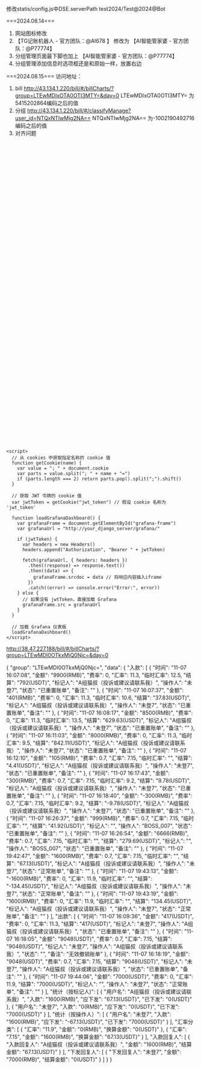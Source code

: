 




修改statis/config.js中DSE.serverPath
test2024/Test@2024@Bot

===2024.08.14===
1. 网站图标修改
2. 【TG记账机器人 - 官方团队：@AI678 】 修改为 【AI智能管家婆 - 官方团队：@P77774】
3.  分组管理页面最下脚也加上 【AI智能管家婆 - 官方团队：@P77774】
4.  分组管理添加信息时选项框还是和原始一样，放置右边



===2024.08.15===
访问地址：
1. bill   http://43.134.1.220/bill/#/billCharts/?group=LTEwMDIxOTA0OTI3MTY=&day=0
   LTEwMDIxOTA0OTI3MTY= 为5415202864编码之后的值
2. 分组  http://43.134.1.220/bill/#/classifyManage?user_id=NTQxNTIwMjg2NA==
   NTQxNTIwMjg2NA==   为-1002190492716编码之后的值
3. 对齐问题   


<!DOCTYPE html>
<html lang="en">
  <head>
    <meta charset="UTF-8" />
    <meta name="viewport" content="width=device-width, initial-scale=1.0" />
    <title>Grafana Dashboard</title>
  </head>
  <body>
    <iframe id="grafana-frame" src="" width="100%" height="800" frameborder="0"></iframe>

    <script>
      // 从 cookies 中获取指定名称的 cookie 值
      function getCookie(name) {
        var value = "; " + document.cookie
        var parts = value.split("; " + name + "=")
        if (parts.length === 2) return parts.pop().split(";").shift()
      }

      // 获取 JWT 令牌的 cookie 值
      var jwtToken = getCookie("jwt_token") // 假设 cookie 名称为 'jwt_token'

      function loadGrafanaDashboard() {
        var grafanaFrame = document.getElementById("grafana-frame")
        var grafanaUrl = "http://your_django_server/grafana/"

        if (jwtToken) {
          var headers = new Headers()
          headers.append("Authorization", "Bearer " + jwtToken)

          fetch(grafanaUrl, { headers: headers })
            .then((response) => response.text())
            .then((data) => {
              grafanaFrame.srcdoc = data // 将响应内容插入iframe
            })
            .catch((error) => console.error("Error:", error))
        } else {
          // 如果没有 jwtToken，直接加载 Grafana
          grafanaFrame.src = grafanaUrl
        }
      }

      // 加载 Grafana 仪表板
      loadGrafanaDashboard()
    </script>
  </body>
</html>


http://38.47.227.188/bill/#/billCharts/?group=LTEwMDI0OTkxMjQ0Njc=&day=0



{
    "group": "LTEwMDI0OTkxMjQ0Njc=",
    "data": {
        "入款": [
            {
                "时间": "11-07 16:07:08",
                "金额": "9900(RMB)",
                "费率": 0,
                "汇率": 11.3,
                "临时汇率": 12.5,
                "结算": "792(USDT)",
                "标记人": "A组猫叔（投诉或建议请联系我）",
                "操作人": "未登7",
                "状态": "已重置账单",
                "备注": ""
            },
            {
                "时间": "11-07 16:07:37",
                "金额": "401(RMB)",
                "费率": 0,
                "汇率": 11.3,
                "临时汇率": 10.6,
                "结算": "37.83(USDT)",
                "标记人": "A组猫叔（投诉或建议请联系我）",
                "操作人": "未登7",
                "状态": "已重置账单",
                "备注": ""
            },
            {
                "时间": "11-07 16:08:17",
                "金额": "8500(RMB)",
                "费率": 0,
                "汇率": 11.3,
                "临时汇率": 13.5,
                "结算": "629.63(USDT)",
                "标记人": "A组猫叔（投诉或建议请联系我）",
                "操作人": "未登7",
                "状态": "已重置账单",
                "备注": ""
            },
            {
                "时间": "11-07 16:11:03",
                "金额": "8000(RMB)",
                "费率": 0,
                "汇率": 11.3,
                "临时汇率": 9.5,
                "结算": "842.11(USDT)",
                "标记人": "A组猫叔（投诉或建议请联系我）",
                "操作人": "未登7",
                "状态": "已重置账单",
                "备注": ""
            },
            {
                "时间": "11-07 16:12:10",
                "金额": "105(RMB)",
                "费率": 0.7,
                "汇率": 7.15,
                "临时汇率": "",
                "结算": "4.41(USDT)",
                "标记人": "A组猫叔（投诉或建议请联系我）",
                "操作人": "未登7",
                "状态": "已重置账单",
                "备注": ""
            },
            {
                "时间": "11-07 16:17:43",
                "金额": "300(RMB)",
                "费率": 0.7,
                "汇率": 7.15,
                "临时汇率": 9.2,
                "结算": "9.78(USDT)",
                "标记人": "A组猫叔（投诉或建议请联系我）",
                "操作人": "未登7",
                "状态": "已重置账单",
                "备注": ""
            },
            {
                "时间": "11-07 16:18:40",
                "金额": "-300(RMB)",
                "费率": 0.7,
                "汇率": 7.15,
                "临时汇率": 9.2,
                "结算": "-9.78(USDT)",
                "标记人": "A组猫叔（投诉或建议请联系我）",
                "操作人": "未登7",
                "状态": "已重置账单",
                "备注": ""
            },
            {
                "时间": "11-07 16:26:37",
                "金额": "999(RMB)",
                "费率": 0.7,
                "汇率": 7.15,
                "临时汇率": "",
                "结算": "41.92(USDT)",
                "标记人": "",
                "操作人": "BOSS_007",
                "状态": "已重置账单",
                "备注": ""
            },
            {
                "时间": "11-07 16:26:54",
                "金额": "6666(RMB)",
                "费率": 0.7,
                "汇率": 7.15,
                "临时汇率": "",
                "结算": "279.69(USDT)",
                "标记人": "",
                "操作人": "BOSS_007",
                "状态": "已重置账单",
                "备注": ""
            },
            {
                "时间": "11-07 19:42:47",
                "金额": "1600(RMB)",
                "费率": 0.7,
                "汇率": 7.15,
                "临时汇率": "",
                "结算": "67.13(USDT)",
                "标记人": "A组猫叔（投诉或建议请联系我）",
                "操作人": "未登7",
                "状态": "正常账单",
                "备注": ""
            },
            {
                "时间": "11-07 19:43:13",
                "金额": "-1600(RMB)",
                "费率": 0,
                "汇率": 11.9,
                "临时汇率": "",
                "结算": "-134.45(USDT)",
                "标记人": "A组猫叔（投诉或建议请联系我）",
                "操作人": "未登7",
                "状态": "正常账单",
                "备注": ""
            },
            {
                "时间": "11-07 19:43:19",
                "金额": "1600(RMB)",
                "费率": 0,
                "汇率": 11.9,
                "临时汇率": "",
                "结算": "134.45(USDT)",
                "标记人": "A组猫叔（投诉或建议请联系我）",
                "操作人": "未登7",
                "状态": "正常账单",
                "备注": ""
            }
        ],
        "出款": [
            {
                "时间": "11-07 16:09:36",
                "金额": "417(USDT)",
                "费率": 0,
                "汇率": 11.3,
                "结算": "417(USDT)",
                "标记人": "未登7",
                "操作人": "A组猫叔（投诉或建议请联系我）",
                "状态": "已重置账单",
                "备注": ""
            },
            {
                "时间": "11-07 16:18:05",
                "金额": "9048(USDT)",
                "费率": 0.7,
                "汇率": 7.15,
                "结算": "9048(USDT)",
                "标记人": "未登7",
                "操作人": "A组猫叔（投诉或建议请联系我）",
                "状态": "",
                "备注": "无效撤销账单"
            },
            {
                "时间": "11-07 16:18:19",
                "金额": "9048(USDT)",
                "费率": 0.7,
                "汇率": 7.15,
                "结算": "9048(USDT)",
                "标记人": "未登7",
                "操作人": "A组猫叔（投诉或建议请联系我）",
                "状态": "已重置账单",
                "备注": ""
            },
            {
                "时间": "11-07 19:44:06",
                "金额": "7000(USDT)",
                "费率": 0,
                "汇率": 11.9,
                "结算": "7000(USDT)",
                "标记人": "",
                "操作人": "未登7",
                "状态": "正常账单",
                "备注": ""
            }
        ],
        "统计（按标记人)": [
            {
                "用户名": "A组猫叔（投诉或建议请联系我）",
                "入款": "1600(RMB)",
                "应下发": "67.13(USDT)",
                "已下发": "0(USDT)"
            },
            {
                "用户名": "未登7",
                "入款": "0(RMB)",
                "应下发": "0(USDT)",
                "已下发": "7000(USDT)"
            }
        ],
        "统计（按操作人）": [
            {
                "用户名": "未登7",
                "入款": "1600(RMB)",
                "应下发": "-67.13(USDT)",
                "已下发": "7000(USDT)"
            }
        ],
        "汇率分类": [
            {
                "汇率": "11.9",
                "金额": "0(RMB)",
                "换算金额": "0(USDT)"
            },
            {
                "汇率": "7.15",
                "金额": "1600(RMB)",
                "换算金额": "67.13(USDT)"
            }
        ],
        "入款回复人": [
            {
                "入款回复人": "A组猫叔（投诉或建议请联系我）",
                "金额": "1600(RMB)",
                "结算金额": "67.13(USDT)"
            }
        ],
        "下发回复人": [
            {
                "下发回复人": "未登7",
                "金额": "7000(RMB)",
                "结算金额": "0(USDT)"
            }
        ]
    }
}
